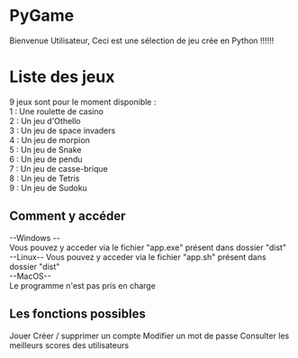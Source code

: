 # PyGame

Bienvenue Utilisateur, Ceci est une sélection de jeu crée en Python !!!!!!


# Liste des jeux

9 jeux sont pour le moment disponible :  
1 : Une roulette de casino  
2 : Un jeu d'Othello    
3 : Un jeu de space invaders  
4 : Un jeu de morpion   
5 : Un jeu de Snake   
6 : Un jeu de pendu  
7 : Un jeu de casse-brique  
8 : Un jeu de Tetris  
9 : Un jeu de Sudoku  


## Comment y accéder
--Windows --  
Vous pouvez y acceder via le fichier "app.exe" présent dans dossier "dist"  
--Linux--
Vous pouvez y acceder via le fichier "app.sh" présent dans dossier "dist"  
--MacOS--  
Le programme n'est pas pris en charge  
## Les fonctions possibles 
Jouer
Créer / supprimer un compte
Modifier un mot de passe
Consulter les meilleurs scores des utilisateurs
